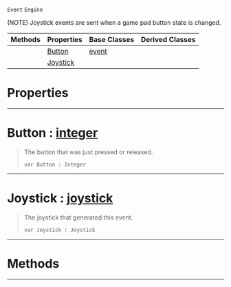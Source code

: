  `Event` `Engine`



(NOTE) Joystick events are sent when a game pad button state is changed.

|Methods|Properties|Base Classes|Derived Classes|
|---|---|---|---|
| |[ Button](https://github.com/ZilchEngine/ZilchDocs/blob/master/code_reference/class_reference/joystickevent.markdown#button-zilch-engine-docum)|[event](https://github.com/ZilchEngine/ZilchDocs/blob/master/code_reference/class_reference/event.markdown)| |
| |[ Joystick](https://github.com/ZilchEngine/ZilchDocs/blob/master/code_reference/class_reference/joystickevent.markdown#joystick-zilch-engine-doc)| | |


 #  Properties


---  
 #  Button : [integer](https://github.com/ZilchEngine/ZilchDocs/blob/master/code_reference/nada_base_types/integer.markdown)

> The button that was just pressed or released.
> ``` lang=cpp, name=Nada
> var Button : Integer


---  
 #  Joystick : [joystick](https://github.com/ZilchEngine/ZilchDocs/blob/master/code_reference/class_reference/joystick.markdown)

> The joystick that generated this event.
> ``` lang=cpp, name=Nada
> var Joystick : Joystick


---  
 #  Methods


---  
 

 